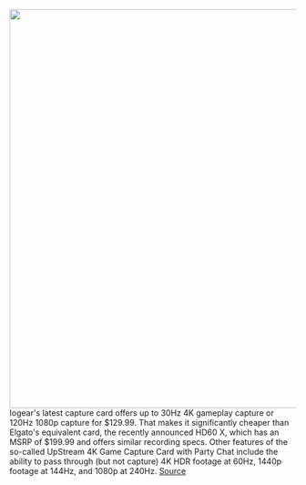 <img src='https://cdn.vox-cdn.com/thumbor/FEI_i94pq0Vm2ZOyQdacSnRBqUw=/0x0:1468x916/1200x800/filters:focal(617x341:851x575)/cdn.vox-cdn.com/uploads/chorus_image/image/70927343/WP_RichContent_GUV302G_large_closeup.0.jpg' width='700px' /><br/>
Iogear's latest capture card offers up to 30Hz 4K gameplay capture or 120Hz 1080p capture for $129.99. That makes it significantly cheaper than Elgato's equivalent card, the recently announced HD60 X, which has an MSRP of $199.99 and offers similar recording specs. Other features of the so-called UpStream 4K Game Capture Card with Party Chat include the ability to pass through (but not capture) 4K HDR footage at 60Hz, 1440p footage at 144Hz, and 1080p at 240Hz.
<a href='https://www.theverge.com/2022/5/31/23148240/iogear-upstream-game-capture-card-party-chat-4k-1080p-120fps'> Source <a/>